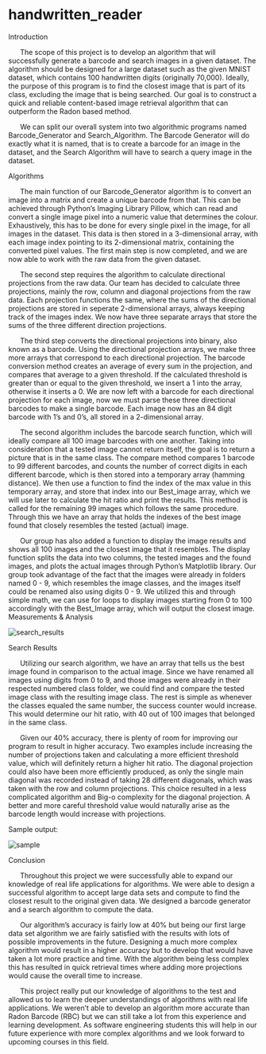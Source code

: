 # handwritten_reader
Introduction

&nbsp;&nbsp;&nbsp;&nbsp;&nbsp;&nbsp;The scope of this project is to develop an algorithm that will successfully generate a barcode and search images in a given dataset.  The algorithm should be designed for a large dataset such as the given MNIST dataset, which contains 100 handwritten digits (originally 70,000).  Ideally, the purpose of this program is to find the closest image that is part of its class, excluding the image that is being searched.  Our goal is to construct a quick and reliable content-based image retrieval algorithm that can outperform the Radon based method.

&nbsp;&nbsp;&nbsp;&nbsp;&nbsp;&nbsp;We can split our overall system into two algorithmic programs named Barcode_Generator and Search_Algorithm.  The Barcode Generator will do exactly what it is named, that is to create a barcode for an image in the dataset, and the Search Algorithm will have to search a query image in the dataset. 

Algorithms

&nbsp;&nbsp;&nbsp;&nbsp;&nbsp;&nbsp;The main function of our Barcode_Generator algorithm is to convert an image into a matrix and create a unique barcode from that.  This can be achieved through Python’s Imaging Library Pillow, which can read and convert a single image pixel into a numeric value that determines the colour.  Exhaustively, this has to be done for every single pixel in the image, for all images in the dataset.  This data is then stored in a 3-dimensional array, with each image index pointing to its 2-dimensional matrix, containing the converted pixel values.  The first main step is now completed, and we are now able to work with the raw data from the given dataset. 

&nbsp;&nbsp;&nbsp;&nbsp;&nbsp;&nbsp;The second step requires the algorithm to calculate directional projections from the raw data.  Our team has decided to calculate three projections, mainly the row, column and diagonal projections from the raw data.  Each projection functions the same, where the sums of the directional projections are stored in seperate 2-dimensional arrays, always keeping track of the images index.  We now have three separate arrays that store the sums of the three different direction projections.

&nbsp;&nbsp;&nbsp;&nbsp;&nbsp;&nbsp;The third step converts the directional projections into binary, also known as a barcode.  Using the directional projection arrays, we make three more arrays that correspond to each directional projection.  The barcode conversion method creates an average of every sum in the projection, and compares that average to a given threshold.  If the calculated threshold is greater than or equal to the given threshold, we insert a 1 into the array, otherwise it inserts a 0.  We are now left with a barcode for each directional projection for each image, now we must parse these three directional barcodes to make a single barcode.  Each image now has an 84 digit barcode with 1’s and 0’s, all stored in a 2-dimensional array.   

&nbsp;&nbsp;&nbsp;&nbsp;&nbsp;&nbsp;The second algorithm includes the barcode search function, which will ideally compare all 100 image barcodes with one another.  Taking into consideration that a tested image cannot return itself, the goal is to return a picture that is in the same class.  The compare method compares 1 barcode to 99 different barcodes, and counts the number of correct digits in each different barcode, which is then stored into a temporary array (hamming distance).  We then use a function to find the index of the max value in this temporary array, and store that index into our Best_image array, which we will use later to calculate the hit ratio and print the results.  This method is called for the remaining 99 images which follows the same procedure.  Through this we have an array that holds the indexes of the best image found that closely resembles the tested (actual) image.

&nbsp;&nbsp;&nbsp;&nbsp;&nbsp;&nbsp;Our group has also added a function to display the image results and shows all 100 images and the closest image that it resembles.  The display function splits the data into two columns, the tested images and the found images, and plots the actual images through Python’s Matplotlib library.  Our group took advantage of the fact that the images were already in folders named 0 - 9, which resembles the image classes, and the images itself could be renamed also using digits 0 - 9.  We utilized this and through simple math, we can use for loops to display images starting from 0 to 100 accordingly with the Best_Image array, which will output the closest image.  
Measurements & Analysis 

![search_results](https://user-images.githubusercontent.com/77807505/135936378-a1165b7d-e7b7-4f9b-9d0a-53f078cb008b.png)


Search Results

&nbsp;&nbsp;&nbsp;&nbsp;&nbsp;&nbsp;Utilizing our search algorithm, we have an array that tells us the best image found in comparison to the actual image.  Since we have renamed all images using digits from 0 to 9, and those images were already in their respected numbered class folder, we could find and compare the tested image class with the resulting image class.  The rest is simple as whenever the classes equaled the same number, the success counter would increase.  This would determine our hit ratio, with 40 out of 100 images that belonged in the same class. 

&nbsp;&nbsp;&nbsp;&nbsp;&nbsp;&nbsp;Given our 40% accuracy, there is plenty of room for improving our program to result in higher accuracy.  Two examples include increasing the number of projections taken and calculating a more efficient threshold value, which will definitely return a higher hit ratio.  The diagonal projection could also have been more efficiently produced, as only the single main diagonal was recorded instead of taking 28 different diagonals, which was taken with the row and column projections.  This choice resulted in a less complicated algorithm and Big-o complexity for the diagonal projection.  A better and more careful threshold value would naturally arise as the barcode length would increase with projections. 

Sample output:

![sample](https://user-images.githubusercontent.com/77807505/135936450-d6b4ba63-67e6-4b22-ab92-03a502d84739.png)

Conclusion

&nbsp;&nbsp;&nbsp;&nbsp;&nbsp;&nbsp;Throughout this project we were successfully able to expand our knowledge of real life applications for algorithms. We were able to design a successful algorithm to accept large data sets and compute to find the closest result to the original given data. We designed a barcode generator and a search algorithm to compute the data. 

&nbsp;&nbsp;&nbsp;&nbsp;&nbsp;&nbsp;Our algorithm’s accuracy is fairly low at 40% but being our first large data set algorithm we are fairly satisfied with the results with lots of possible improvements in the future. Designing a much more complex algorithm would result in a higher accuracy but to develop that would have taken a lot more practice and time. With the algorithm being less complex this has resulted in quick retrieval times where adding more projections would cause the overall time to increase. 

&nbsp;&nbsp;&nbsp;&nbsp;&nbsp;&nbsp;This project really put our knowledge of algorithms to the test and allowed us to learn the deeper understandings of algorithms with real life applications. We weren’t able to develop an algorithm more accurate than Radon Barcode (RBC) but we can still take a lot from this experience and learning development. As software engineering students this will help in our future experience with more complex algorithms and we look forward to upcoming courses in this field.
